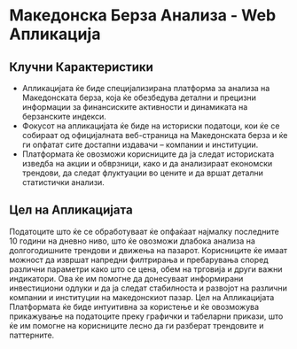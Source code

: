# Македонска Берза Анализа - Web Апликација

## Клучни Карактеристики

- Апликацијата ќе биде специјализирана платформа за анализа на Македонската берза, која ќе обезбедува детални и прецизни информации за финансиските активности и динамиката на берзанските индекси.
- Фокусот на апликацијата ќе биде на историски податоци, кои ќе се собираат од официјалната веб-страница на Македонската берза и ќе ги опфатат сите достапни издавачи – компании и институции.
- Платформата ќе овозможи корисниците да ја следат историската изведба на акции и обврзници, како и да анализираат економски трендови, да следат флуктуации во цените и да вршат детални статистички анализи.

## Цел на Апликацијата
Податоците што ќе се обработуваат ќе опфаќаат најмалку последните 10 години на дневно ниво, што ќе овозможи длабока анализа на долгогодишните трендови и движења на пазарот.
Корисниците ќе имаат можност да извршат напредни филтрирања и пребарувања според различни параметри како што се цена, обем на трговија и други важни индикатори.
Ова ќе им помогне да донесуваат информирани инвестициони одлуки и да ја следат стабилноста и развојот на различни компании и институции на македонскиот пазар. Цел на Апликацијата
Платформата ќе биде интуитивна за користење и ќе овозможува прикажување на податоците преку графички и табеларни прикази, што ќе им помогне на корисниците лесно да ги разберат трендовите и паттерните.
